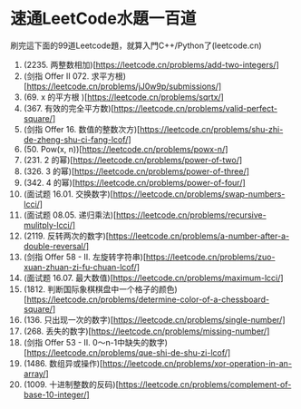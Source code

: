 # 速通LeetCode水題一百道
刷完這下面的99道Leetcode題，就算入門C++/Python了(leetcode.cn)

1. (2235. 两整数相加)[https://leetcode.cn/problems/add-two-integers/]
2. (剑指 Offer II 072. 求平方根)[https://leetcode.cn/problems/jJ0w9p/submissions/]
3. (69. x 的平方根 )[https://leetcode.cn/problems/sqrtx/]
4. (367. 有效的完全平方数)[https://leetcode.cn/problems/valid-perfect-square/]
5. (剑指 Offer 16. 数值的整数次方)[https://leetcode.cn/problems/shu-zhi-de-zheng-shu-ci-fang-lcof/]
6. (50. Pow(x, n))[https://leetcode.cn/problems/powx-n/]
7. (231. 2 的幂)[https://leetcode.cn/problems/power-of-two/]
8. (326. 3 的幂)[https://leetcode.cn/problems/power-of-three/]
9. (342. 4 的幂)[https://leetcode.cn/problems/power-of-four/]
10. (面试题 16.01. 交换数字)[https://leetcode.cn/problems/swap-numbers-lcci/]
11. (面试题 08.05. 递归乘法)[https://leetcode.cn/problems/recursive-mulitply-lcci/]
12. (2119. 反转两次的数字)[https://leetcode.cn/problems/a-number-after-a-double-reversal/]
13. (剑指 Offer 58 - II. 左旋转字符串)[https://leetcode.cn/problems/zuo-xuan-zhuan-zi-fu-chuan-lcof/]
14. (面试题 16.07. 最大数值)[https://leetcode.cn/problems/maximum-lcci/]
15. (1812. 判断国际象棋棋盘中一个格子的颜色)[https://leetcode.cn/problems/determine-color-of-a-chessboard-square/]
16. (136. 只出现一次的数字)[https://leetcode.cn/problems/single-number/]
17. (268. 丢失的数字)[https://leetcode.cn/problems/missing-number/]
18. (剑指 Offer 53 - II. 0～n-1中缺失的数字)[https://leetcode.cn/problems/que-shi-de-shu-zi-lcof/]
19. (1486. 数组异或操作)[https://leetcode.cn/problems/xor-operation-in-an-array/]
20. (1009. 十进制整数的反码)[https://leetcode.cn/problems/complement-of-base-10-integer/]